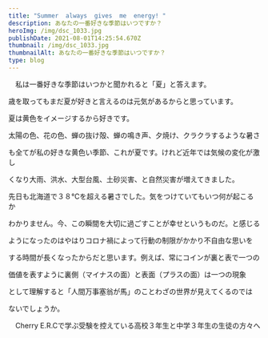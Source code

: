 ```yaml
---
title: "Summer  always  gives  me  energy! "
description: あなたの一番好きな季節はいつですか？
heroImg: /img/dsc_1033.jpg
publishDate: 2021-08-01T14:25:54.670Z
thumbnail: /img/dsc_1033.jpg
thumbnailAlt: あなたの一番好きな季節はいつですか？
type: blog
---
```

　私は一番好きな季節はいつかと聞かれると「夏」と答えます。

歳を取ってもまだ夏が好きと言えるのは元気があるからと思っています。

夏は黄色をイメージするから好きです。

太陽の色、花の色、蝉の抜け殻、蝉の鳴き声、夕焼け、クラクラするような暑さ

も全てが私の好きな黄色い季節、これが夏です。けれど近年では気候の変化が激し

くなり大雨、洪水、大型台風、土砂災害、と自然災害が増えてきました。

先日も北海道で３８℃を超える暑さでした。気をつけていてもいつ何が起こるか

わかりません。今、この瞬間を大切に過ごすことが幸せというものだ。と感じる

ようになったのはやはりコロナ禍によって行動の制限がかかり不自由な思いを

する時間が長くなったからだと思います。例えば、常にコインが裏と表で一つの

価値を表すように裏側（マイナスの面）と表面（プラスの面）は一つの現象

として理解すると「人間万事塞翁が馬」のことわざの世界が見えてくるのでは

ないでしょうか。

　Cherry E.R.Cで学ぶ受験を控えている高校３年生と中学３年生の生徒の方々へ